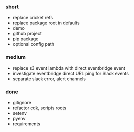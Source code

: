 ### short

- replace cricket refs
- replace package root in defaults
- demo
- github project
- pip package
- optional config path

### medium

- replace s3 event lambda with direct eventbridge event
- investigate eventbridge direct URL ping for Slack events
- separate slack error, alert channels

### done

- gitignore
- refactor cdk, scripts roots
- setenv
- pyenv
- requirements
